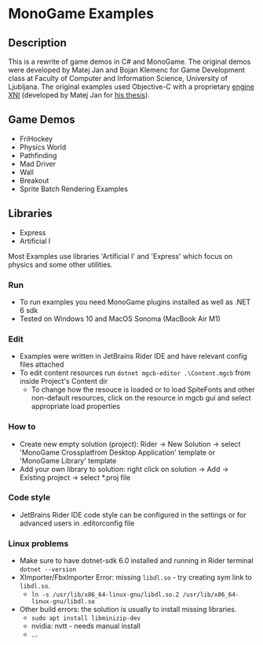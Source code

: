 # MonoGame Examples

## Description
This is a rewrite of game demos in C# and MonoGame. The original demos were developed by Matej Jan and Bojan Klemenc for Game Development class at Faculty of Computer and Information Science, University of Ljubljana. The original examples used Objective-C with a proprietary [engine XNI](https://github.com/thes3m/XNI) (developed by Matej Jan for [his thesis](http://eprints.fri.uni-lj.si/1545/1/Jan1.pdf)).

## Game Demos
- FriHockey
- Physics World
- Pathfinding
- Mad Driver
- Wall
- Breakout
- Sprite Batch Rendering Examples

## Libraries
- Express
- Artificial I

Most Examples use libraries 'Artificial I' and 'Express' which focus on physics and some other utilities.

### Run
- To run examples you need MonoGame plugins installed as well as .NET 6 sdk
- Tested on Windows 10 and MacOS Sonoma (MacBook Air M1)

### Edit
- Examples were written in JetBrains Rider IDE and have relevant config files attached
- To edit content resources run ```dotnet mgcb-editor .\Content.mgcb``` from inside Project's Content dir
    - To change how the resouce is loaded or to load SpiteFonts and other non-default resources, click on the resource in mgcb gui and select appropriate load properties

### How to
- Create new empty solution (project): Rider -> New Solution -> select 'MonoGame Crossplatfrom Desktop Application' template or 'MonoGame Library' template
- Add your own library to solution: right click on solution -> Add -> Existing project -> select *.proj file

### Code style
- JetBrains Rider IDE code style can be configured in the settings or for advanced users in .editorconfig file

### Linux problems
- Make sure to have dotnet-sdk 6.0 installed and running in Rider terminal `dotnet --version`
- XImporter/FbxImporter Error: missing `libdl.so` - try creating sym link to `libdl.so`.
   - `ln -s /usr/lib/x86_64-linux-gnu/libdl.so.2 /usr/lib/x86_64-linux-gnu/libdl.so`
- Other build errors: the solution is usually to install missing libraries.
   - `sudo apt install libminizip-dev`
   - nvidia: nvtt - needs manual install
   - ...
